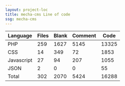 ```yaml
---
layout: project-loc
title: mecha-cms Line of code
ssg: mecha-cms
---
```

<div class="table-responsive">
<table class="table">
<thead><tr>
<th>Language</th>
<th>Files</th>
<th>Blank</th>
<th>Comment</th>
<th>Code</th>
</tr></thead><tbody>
<tr><td>PHP</td><td> 259</td><td> 1627</td><td> 5145</td><td> 13325</td></tr>
<tr><td>CSS</td><td> 14</td><td> 349</td><td> 72</td><td> 1853</td></tr>
<tr><td>Javascript</td><td> 27</td><td> 94</td><td> 207</td><td> 1055</td></tr>
<tr><td>JSON</td><td> 2</td><td> 0</td><td> 0</td><td> 55</td></tr>
<tr><td>Total</td><td>302</td><td>2070</td><td>5424</td><td>16288</td></tr>
</tbody></table></div>

